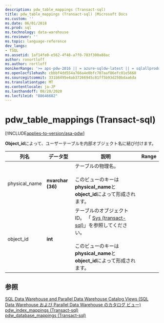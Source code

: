 ```yaml
---
description: pdw_table_mappings (Transact-sql)
title: pdw_table_mappings (Transact-sql) |Microsoft Docs
ms.custom: ''
ms.date: 06/01/2018
ms.prod: sql
ms.technology: data-warehouse
ms.reviewer: ''
ms.topic: language-reference
dev_langs:
- TSQL
ms.assetid: 1af14fe0-e562-4f48-a7f0-783f300a88ac
author: ronortloff
ms.author: rortloff
monikerRange: '>= aps-pdw-2016 || = azure-sqldw-latest || = sqlallproducts-allversions'
ms.openlocfilehash: cbbbf4dd554a766a4e0bfc707aaf86efc01e5668
ms.sourcegitcommit: 331b8495e4ab37266945c81ff5b93d250bdaa6da
ms.translationtype: MT
ms.contentlocale: ja-JP
ms.lasthandoff: 08/20/2020
ms.locfileid: "88646682"
---
```

# <a name="syspdw_table_mappings-transact-sql"></a>pdw_table_mappings (Transact-sql)
[!INCLUDE[applies-to-version/asa-pdw](../../includes/applies-to-version/asa-pdw.md)]

  **Object_id**によって、ユーザーテーブルを内部オブジェクト名に結び付けます。  
  
|列名|データ型|説明|Range|  
|-----------------|---------------|-----------------|-----------|  
|physical_name|**nvarchar (36)**|テーブルの物理名。<br /><br /> このビューのキーは**physical_name**と**object_id**によって形成されます。||  
|object_id|**int**|テーブルのオブジェクト ID。 「 [Sys &#40;transact-sql&#41;](../../relational-databases/system-catalog-views/sys-objects-transact-sql.md)」を参照してください。<br /><br /> このビューのキーは**physical_name**と**object_id**によって形成されます。||  
  
## <a name="see-also"></a>参照  
 [SQL Data Warehouse and Parallel Data Warehouse Catalog Views (SQL Data Warehouse および Parallel Data Warehouse のカタログ ビュー)](../../relational-databases/system-catalog-views/sql-data-warehouse-and-parallel-data-warehouse-catalog-views.md)   
 [pdw_index_mappings &#40;Transact-sql&#41;](../../relational-databases/system-catalog-views/sys-pdw-index-mappings-transact-sql.md)   
 [pdw_database_mappings &#40;Transact-sql&#41;](../../relational-databases/system-catalog-views/sys-pdw-database-mappings-transact-sql.md)  
  
  

